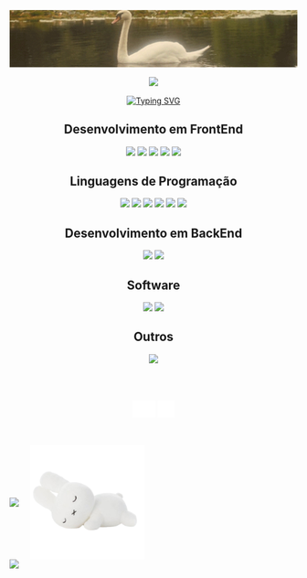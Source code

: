 <p align='center'>
    <img src="img/banner.gif" width=800>
</p>
<p align='center'>
    <img src="https://capsule-render.vercel.app/api?type=waving&width=800&height=200&text=Isadora&fontSize=60&desc=Engenheira%20de%20Software&fontAlignY=30&color=4a4329&descAlignY=50&descAlign=60&fontColor=ccba98"/>
</p>

<p align='center'>
    <a href="https://git.io/typing-svg"><img src="https://readme-typing-svg.herokuapp.com?font=Roboto&pause=1000&color=9F947F&center=true&vCenter=true&width=435&lines=Oi!+Prazer%2C+sou+a+Isa.;Moro+em+S%C3%A3o+Paulo%2C+Brasil.;Sou+programadora+fullstack+;e+tenho+18+anos+%F0%9F%A4%8D" alt="Typing SVG" /></a>
</p>

<h2 align="center"> Desenvolvimento em FrontEnd </h2>
<p align='center'>
<img src="https://img.shields.io/badge/html5-%23E34F26.svg?style=for-the-badge&logo=html5&logoColor=fff&color=ccba98">
<img src="https://img.shields.io/badge/css3-%231572B6.svg?style=for-the-badge&logo=css3&logoColor=fff&color=ccba98">
<img src="https://img.shields.io/badge/SASS-hotpink.svg?style=for-the-badge&logo=SASS&logoColor=fff&color=ccba98">
<img src="https://img.shields.io/badge/react-%2320232a.svg?style=for-the-badge&logo=react&logoColor=fff&color=ccba98">
<img src="https://img.shields.io/badge/bootstrap-%238511FA.svg?style=for-the-badge&logo=bootstrap&logoColor=fff&color=ccba98">
</p>

<h2 align="center"> Linguagens de Programação</h2>
<p align='center'>
<img src="https://img.shields.io/badge/javascript-%23323330.svg?style=for-the-badge&logo=javascript&logoColor=fff&color=ccba98">
<img src="https://img.shields.io/badge/python-3670A0?style=for-the-badge&logo=python&logoColor=fff&color=ccba98">
<img src="https://img.shields.io/badge/java-%23ED8B00.svg?style=for-the-badge&logo=openjdk&logoColor=fff&color=ccba98">
<img src="https://img.shields.io/badge/c-%2300599C.svg?style=for-the-badge&logo=c&logoColor=fff&color=ccba98">
<img src="https://img.shields.io/badge/c++-%2300599C.svg?style=for-the-badge&logo=c%2B%2B&logoColor=fff&color=ccba98">
<img src="https://img.shields.io/badge/c%23-%23239120.svg?style=for-the-badge&logo=c%2B%2B&logoColor=fff&color=ccba98">
</p>

<h2 align="center"> Desenvolvimento em BackEnd</h2>
<p align='center'>
<img src="https://img.shields.io/badge/node.js-6DA55F?style=for-the-badge&logo=node.js&logoColor=fff&color=ccba98">
<img src="https://img.shields.io/badge/mysql-%2300599C.svg?style=for-the-badge&logo=c%2B%2B&logoColor=fff&color=ccba98">
</p>

<h2 align="center"> Software</h2>
<p align='center'>
<img src="https://img.shields.io/badge/figma-%23F24E1E.svg?style=for-the-badge&logo=figma&logoColor=fff&color=ccba98">
<img src="https://img.shields.io/badge/Notion-%23ffffff.svg?style=for-the-badge&logo=notion&logoColor=fff&color=ccba98">
</p>

<h2 align="center"> Outros</h2>
<p align='center'>
<img src="https://img.shields.io/badge/-Arduino-00979D?style=for-the-badge&logo=Arduino&logoColor=fff&color=ccba98">
</p>

<br>
<br>

<p align="center">
    <a href="https://www.linkedin.com/in/isadora-meneghetti-4834b42b8/" target="blank"><img align="center" src="img/linkedin.svg" alt="linkedin" height="30" width="40" /></a>
    <a href="https://wa.me/qr/4K2PRXMT6RLJM1" target="blank"><img align="center" src="img/whatsapp.png" alt="whatsapp" height="30" width="30" /></a>
</p>

<br>
<br>

<div style="display: flex; align-items: center;" align=center>
    <img src="https://github-readme-stats.vercel.app/api?username=isadorameneghetti&bg_color=ffffff00&title_color=ccba98&text_color=ccba98&border_color=ccba98&locale=pt-br" style="margin-right: 20px;">
    <img src="img/bunny.png" width="200" height="200">
</div>

<img src="https://capsule-render.vercel.app/api?type=waving&section=footer&height=200&color=4a4329"/>
